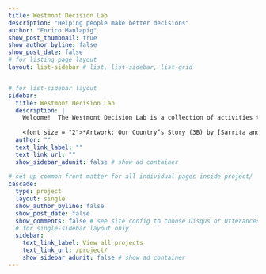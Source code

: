 ```yaml
---
title: Westmont Decision Lab
description: "Helping people make better decisions"
author: "Enrico Manlapig"
show_post_thumbnail: true
show_author_byline: false
show_post_date: false
# for listing page layout
layout: list-sidebar # list, list-sidebar, list-grid


# for list-sidebar layout
sidebar: 
  title: Westmont Decision Lab
  description: |
    Welcome!  The Westmont Decision Lab is a collection of activities that serve my students and our community.  Our mission is to help people make better quality decisions.
    
    <font size = "2">*Artwork: Our Country’s Story (3B) by [Sarrita and Tarisse King](https://artisticsolutionsgroup.com.au/). Used with permission.*</font>
  author: ""
  text_link_label: ""
  text_link_url: ""
  show_sidebar_adunit: false # show ad container
  
# set up common front matter for all individual pages inside project/
cascade:
  type: project
  layout: single
  show_author_byline: false
  show_post_date: false
  show_comments: false # see site config to choose Disqus or Utterances
  # for single-sidebar layout only
  sidebar:
    text_link_label: View all projects
    text_link_url: /project/
    show_sidebar_adunit: false # show ad container
---
```

